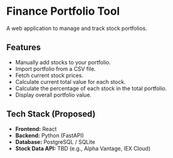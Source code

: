 # Finance Portfolio Tool

A web application to manage and track stock portfolios.

## Features

*   Manually add stocks to your portfolio.
*   Import portfolio from a CSV file.
*   Fetch current stock prices.
*   Calculate current total value for each stock.
*   Calculate the percentage of each stock in the total portfolio.
*   Display overall portfolio value.

## Tech Stack (Proposed)

*   **Frontend:** React
*   **Backend:** Python (FastAPI)
*   **Database:** PostgreSQL / SQLite
*   **Stock Data API:** TBD (e.g., Alpha Vantage, IEX Cloud) 